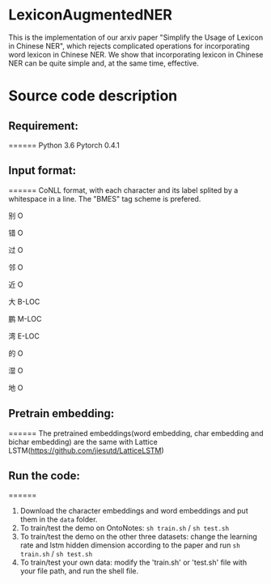 # LexiconAugmentedNER
This is the implementation of our arxiv paper "Simplify the Usage of Lexicon in Chinese NER", which rejects complicated operations for incorporating word lexicon in Chinese NER. We show that incorporating lexicon in Chinese NER can be quite simple and, at the same time, effective.

# Source code description
## Requirement:
======
Python 3.6
Pytorch 0.4.1

## Input format:
======
CoNLL format, with each character and its label splited by a whitespace in a line. The "BMES" tag scheme is prefered.

别 O 

错 O

过 O

邻 O

近 O

大 B-LOC

鹏 M-LOC

湾 E-LOC

的 O

湿 O

地 O

## Pretrain embedding:
======
The pretrained embeddings(word embedding, char embedding and bichar embedding) are the same with Lattice LSTM(https://github.com/jiesutd/LatticeLSTM)

## Run the code:
======
1. Download the character embeddings and word embeddings and put them in the `data` folder.
2. To train/test the demo on OntoNotes: `sh train.sh` / `sh test.sh`
3. To train/test the demo on the other three datasets: change the learning rate and lstm hidden dimension according to the paper and run `sh train.sh` / `sh test.sh`
3. To train/test your own data: modify the 'train.sh' or 'test.sh' file with your file path, and run the shell file.
